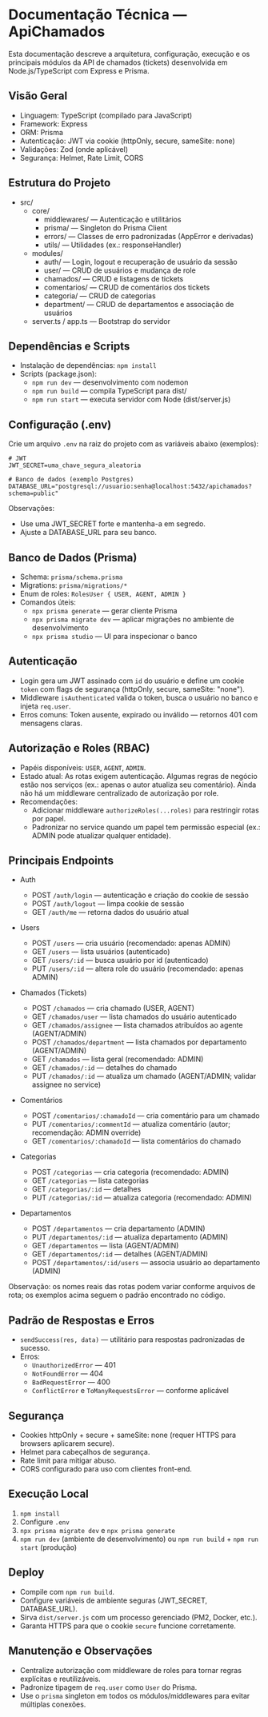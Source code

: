 # Documentação Técnica — ApiChamados

Esta documentação descreve a arquitetura, configuração, execução e os principais módulos da API de chamados (tickets) desenvolvida em Node.js/TypeScript com Express e Prisma.

## Visão Geral
- Linguagem: TypeScript (compilado para JavaScript)
- Framework: Express
- ORM: Prisma
- Autenticação: JWT via cookie (httpOnly, secure, sameSite: none)
- Validações: Zod (onde aplicável)
- Segurança: Helmet, Rate Limit, CORS

## Estrutura do Projeto
- src/
  - core/
    - middlewares/ — Autenticação e utilitários
    - prisma/ — Singleton do Prisma Client
    - errors/ — Classes de erro padronizadas (AppError e derivadas)
    - utils/ — Utilidades (ex.: responseHandler)
  - modules/
    - auth/ — Login, logout e recuperação de usuário da sessão
    - user/ — CRUD de usuários e mudança de role
    - chamados/ — CRUD e listagens de tickets
    - comentarios/ — CRUD de comentários dos tickets
    - categoria/ — CRUD de categorias
    - department/ — CRUD de departamentos e associação de usuários
  - server.ts / app.ts — Bootstrap do servidor

## Dependências e Scripts
- Instalação de dependências: `npm install`
- Scripts (package.json):
  - `npm run dev` — desenvolvimento com nodemon
  - `npm run build` — compila TypeScript para dist/
  - `npm run start` — executa servidor com Node (dist/server.js)

## Configuração (.env)
Crie um arquivo `.env` na raiz do projeto com as variáveis abaixo (exemplos):
```
# JWT
JWT_SECRET=uma_chave_segura_aleatoria

# Banco de dados (exemplo Postgres)
DATABASE_URL="postgresql://usuario:senha@localhost:5432/apichamados?schema=public"
```
Observações:
- Use uma JWT_SECRET forte e mantenha-a em segredo.
- Ajuste a DATABASE_URL para seu banco.

## Banco de Dados (Prisma)
- Schema: `prisma/schema.prisma`
- Migrations: `prisma/migrations/*`
- Enum de roles: `RolesUser { USER, AGENT, ADMIN }`
- Comandos úteis:
  - `npx prisma generate` — gerar cliente Prisma
  - `npx prisma migrate dev` — aplicar migrações no ambiente de desenvolvimento
  - `npx prisma studio` — UI para inspecionar o banco

## Autenticação
- Login gera um JWT assinado com `id` do usuário e define um cookie `token` com flags de segurança (httpOnly, secure, sameSite: "none").
- Middleware `isAuthenticated` valida o token, busca o usuário no banco e injeta `req.user`.
- Erros comuns: Token ausente, expirado ou inválido — retornos 401 com mensagens claras.

## Autorização e Roles (RBAC)
- Papéis disponíveis: `USER`, `AGENT`, `ADMIN`.
- Estado atual: As rotas exigem autenticação. Algumas regras de negócio estão nos serviços (ex.: apenas o autor atualiza seu comentário). Ainda não há um middleware centralizado de autorização por role.
- Recomendações:
  - Adicionar middleware `authorizeRoles(...roles)` para restringir rotas por papel.
  - Padronizar no service quando um papel tem permissão especial (ex.: ADMIN pode atualizar qualquer entidade).

## Principais Endpoints
- Auth
  - POST `/auth/login` — autenticação e criação do cookie de sessão
  - POST `/auth/logout` — limpa cookie de sessão
  - GET `/auth/me` — retorna dados do usuário atual

- Users
  - POST `/users` — cria usuário (recomendado: apenas ADMIN)
  - GET `/users` — lista usuários (autenticado)
  - GET `/users/:id` — busca usuário por id (autenticado)
  - PUT `/users/:id` — altera role do usuário (recomendado: apenas ADMIN)

- Chamados (Tickets)
  - POST `/chamados` — cria chamado (USER, AGENT)
  - GET `/chamados/user` — lista chamados do usuário autenticado
  - GET `/chamados/assignee` — lista chamados atribuídos ao agente (AGENT/ADMIN)
  - POST `/chamados/department` — lista chamados por departamento (AGENT/ADMIN)
  - GET `/chamados` — lista geral (recomendado: ADMIN)
  - GET `/chamados/:id` — detalhes do chamado
  - PUT `/chamados/:id` — atualiza um chamado (AGENT/ADMIN; validar assignee no service)

- Comentários
  - POST `/comentarios/:chamadoId` — cria comentário para um chamado
  - PUT `/comentarios/:commentId` — atualiza comentário (autor; recomendação: ADMIN override)
  - GET `/comentarios/:chamadoId` — lista comentários do chamado

- Categorias
  - POST `/categorias` — cria categoria (recomendado: ADMIN)
  - GET `/categorias` — lista categorias
  - GET `/categorias/:id` — detalhes
  - PUT `/categorias/:id` — atualiza categoria (recomendado: ADMIN)

- Departamentos
  - POST `/departamentos` — cria departamento (ADMIN)
  - PUT `/departamentos/:id` — atualiza departamento (ADMIN)
  - GET `/departamentos` — lista (AGENT/ADMIN)
  - GET `/departamentos/:id` — detalhes (AGENT/ADMIN)
  - POST `/departamentos/:id/users` — associa usuário ao departamento (ADMIN)

Observação: os nomes reais das rotas podem variar conforme arquivos de rota; os exemplos acima seguem o padrão encontrado no código.

## Padrão de Respostas e Erros
- `sendSuccess(res, data)` — utilitário para respostas padronizadas de sucesso.
- Erros:
  - `UnauthorizedError` — 401
  - `NotFoundError` — 404
  - `BadRequestError` — 400
  - `ConflictError` e `ToManyRequestsError` — conforme aplicável

## Segurança
- Cookies httpOnly + secure + sameSite: none (requer HTTPS para browsers aplicarem secure).
- Helmet para cabeçalhos de segurança.
- Rate limit para mitigar abuso.
- CORS configurado para uso com clientes front-end.

## Execução Local
1) `npm install`
2) Configure `.env`
3) `npx prisma migrate dev` e `npx prisma generate`
4) `npm run dev` (ambiente de desenvolvimento) ou `npm run build` + `npm run start` (produção)

## Deploy
- Compile com `npm run build`.
- Configure variáveis de ambiente seguras (JWT_SECRET, DATABASE_URL).
- Sirva `dist/server.js` com um processo gerenciado (PM2, Docker, etc.).
- Garanta HTTPS para que o cookie `secure` funcione corretamente.

## Manutenção e Observações
- Centralize autorização com middleware de roles para tornar regras explícitas e reutilizáveis.
- Padronize tipagem de `req.user` como `User` do Prisma.
- Use o `prisma` singleton em todos os módulos/middlewares para evitar múltiplas conexões.